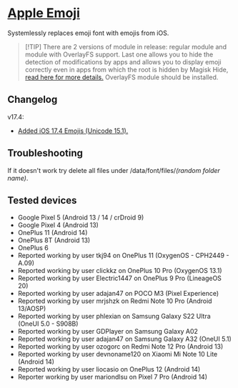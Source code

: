 # [Apple Emoji](https://emojipedia.org/apple)
Systemlessly replaces emoji font with emojis from iOS.  
>
> [!TIP]
> There are 2 versions of module in release: regular module and module with OverlayFS support. Last one allows you to hide the detection of modifications by apps and allows you to display emoji correctly even in apps from which the root is hidden by Magisk Hide, [read here for more details.](https://github.com/HuskyDG/magic_overlayfs#magisk-overlayfs) OverlayFS module should be installed.

## Changelog
v17.4:
- [Added iOS 17.4 Emojis (Unicode 15.1).](https://blog.emojipedia.org/ios-17-4-emoji-changelog/)

## Troubleshooting 
If it doesn't work try delete all files under /data/font/files/*(random folder name)*.

## Tested devices
- Google Pixel 5 (Android 13 / 14 / crDroid 9)
- Google Pixel 4 (Android 13)
- OnePlus 11 (Android 14)
- OnePlus 8T (Android 13)
- OnePlus 6
- Reported working by user tkj94 on OnePlus 11 (OxygenOS - CPH2449 - A.09)
- Reported working by user clickkz on OnePlus 10 Pro (OxygenOS 13.1)
- Reported working by user Electric1447 on OnePlus 9 Pro (LineageOS 20)
- Reported working by user adajan47 on POCO M3 (Pixel Experience) 
- Reported working by user mrjshzk on Redmi Note 10 Pro (Android 13/AOSP)
- Reported working by user phlexian on Samsung Galaxy S22 Ultra (OneUI 5.0 - S908B)
- Reported working by user GDPlayer on Samsung Galaxy A02
- Reported working by user adajan47 on Samsung Galaxy A32 (OneUI 5.1)
- Reported working by user ozogorc on Redmi Note 12 Pro (Android 13)
- Reported working by user devnoname120 on Xiaomi Mi Note 10 Lite (Android 14)
- Reported working by user liocasio on OnePlus 12 (Android 14)
- Reporter working by user mariondlsu on Pixel 7 Pro (Android 14)
